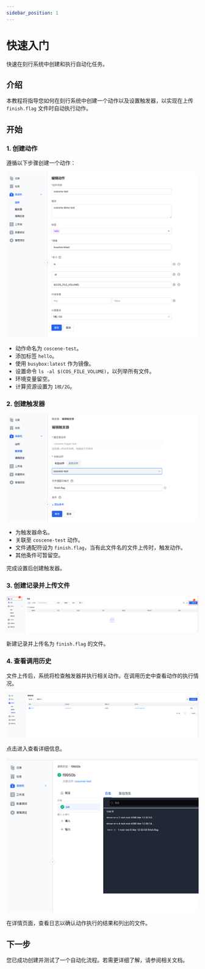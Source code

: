 ```yaml
---
sidebar_position: 1
---
```


# 快速入门

快速在刻行系统中创建和执行自动化任务。

## 介绍

本教程将指导您如何在刻行系统中创建一个动作以及设置触发器，以实现在上传 `finish.flag` 文件时自动执行动作。

## 开始

### 1. 创建动作

遵循以下步骤创建一个动作：

![create action](../img/action-create-action.png)

- 动作命名为 `coscene-test`。
- 添加标签 `hello`。
- 使用 `busybox:latest` 作为镜像。
- 设置命令 `ls -al $(COS_FILE_VOLUME)`，以列举所有文件。
- 环境变量留空。
- 计算资源设置为 `1核/2G`。

### 2. 创建触发器

![create trigger](../img/action-create-trigger.png)

- 为触发器命名。
- 关联至 `coscene-test` 动作。
- 文件通配符设为 `finish.flag`，当有此文件名的文件上传时，触发动作。
- 其他条件可暂留空。

完成设置后创建触发器。

### 3. 创建记录并上传文件

![create record](../img/action-create-record.png)

新建记录并上传名为 `finish.flag` 的文件。

### 4. 查看调用历史

文件上传后，系统将检查触发器并执行相关动作。在调用历史中查看动作的执行情况。

![action runs](../img/action-runs.png)

点击进入查看详细信息。

![action run detail](../img/action-run-detail.png)

在详情页面，查看日志以确认动作执行的结果和列出的文件。

## 下一步

您已成功创建并测试了一个自动化流程。若需更详细了解，请参阅相关文档。

